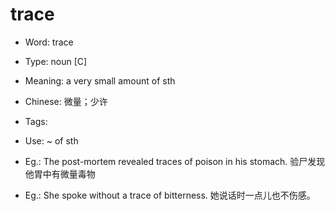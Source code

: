 # trace

- Word: trace

- Type: noun [C]
- Meaning: a very small amount of sth
- Chinese: 微量；少许
- Tags: 
- Use: ~ of sth
- Eg.: The post-mortem revealed traces of poison in his stomach. 验尸发现他胃中有微量毒物
- Eg.: She spoke without a trace of bitterness. 她说话时一点儿也不伤感。

